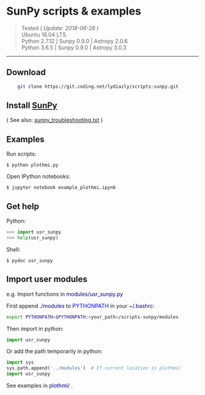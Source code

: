 # SunPy scripts & examples

> Tested ( *Update: 2018-06-28* )<br>
> Ubuntu 16.04 LTS<br>
> Python 2.7.12 | Sunpy 0.9.0 | Astropy 2.0.6<br>
> Python 3.6.5 | Sunpy 0.9.0 | Astropy 3.0.3<br>

---

## Download

```sh
    git clone https://git.coding.net/lydiazly/scripts-sunpy.git
```

## Install [SunPy](http://sunpy.org)

( See also: [sunpy_troubleshooting.txt](https://coding.net/u/lydiazly/p/scripts-sunpy/git/blob/master/sunpy_troubleshooting.txt) )

## Examples

Run scripts:

    $ python plothmi.py

Open IPython notebooks:

    $ jupyter notebook example_plothmi.ipynb

## Get help

Python:

``` python
>>> import usr_sunpy
>>> help(usr_sunpy)
```

Shell:

    $ pydoc usr_sunpy

## Import user modules

e.g. Import functions in <font color=navy>modules/usr_sunpy.py</font>

First append <font color=navy>./modules</font> to <font color=blue>PYTHONPATH</font> in your <font color=navy>~/.bashrc</font>:

``` sh
export PYTHONPATH=$PYTHONPATH:<your_path>/scripts-sunpy/modules
```

Then import in python:

``` python
import usr_sunpy
```

Or add the path temporarily in python:

``` python
import sys
sys.path.append('../modules')  # If current location is plothmi/
import usr_sunpy
```

See examples in <font color=navy>plothmi/</font> .
